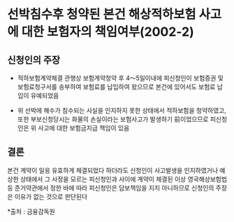 # 선박침수후 청약된 본건 해상적하보험 사고에 대한 보험자의 책임여부(2002-2)

## 신청인의 주장
- 적하보험계약체결 관행상 보험계약청약 후 4～5일이내에 피신청인이 보험증권 및 보험료청구서를 송부하여 보험료를 납입하여 왔으므로 본건에 있어서도 보험료 납입이 유예되었음

- 위 선박에 해수가 침수되는 사실을 인지하지 못한 상태에서 적하보험을 청약하였고, 또한 부보신청당시는 화물의 손실이라는 보험사고가 발생하기 前이었으므로 피신청인은 위 사고에 대한 보험금지급 책임이 있음

## 결론
본건 계약이 일응 유효하게 체결되었다 하더라도 신청인이 사고발생을 인지하였거나 예상한 상태에서 그 사정을 모르는 피신청인과 사이에 계약이 체결된 이상 영국해상보험법 등 준거약관에서 정한 바에 따라 피신청인은 담보책임을 지지 아니하므로 신청인의 주장은 이유가 없는 것으로 판단된다

*출처 : 금융감독원